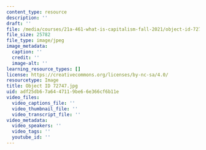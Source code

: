 ```yaml
---
content_type: resource
description: ''
draft: ''
file: /media/courses/21a-461-what-is-capitalism-fall-2021/object-id-72747.jpg
file_size: 25782
file_type: image/jpeg
image_metadata:
  caption: ''
  credit: ''
  image-alt: ''
learning_resource_types: []
license: https://creativecommons.org/licenses/by-nc-sa/4.0/
resourcetype: Image
title: Object ID 72747.jpg
uid: adf25db6-7a64-4711-9be6-6e366cf6b11e
video_files:
  video_captions_file: ''
  video_thumbnail_file: ''
  video_transcript_file: ''
video_metadata:
  video_speakers: ''
  video_tags: ''
  youtube_id: ''
---
```

